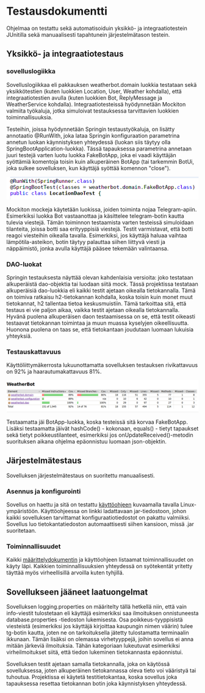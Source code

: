 # **Testausdokumentti**

Ohjelmaa on testattu sekä automatisoiduin yksikkö- ja integraatiotestein JUnitilla sekä manuaalisesti tapahtunein järjestelmätason testein.

## **Yksikkö- ja integraatiotestaus**

### **sovelluslogiikka**

Sovelluslogiikkaa eli pakkauksen weatherbot.domain luokkia testataan sekä yksikkötestien (kuten luokkien Location, User, Weather kohdalla), että integraatiotestien avulla (kuten luokkien Bot, ReplyMessage ja WeatherService kohdalla). Integraatiotesteissä hyödynnetään Mockiton valmiita työkaluja, jotka simuloivat testauksessa tarvittavien luokkien toiminnallisuuksia. 

Testeihin, joissa hyödynnetään Springin testaustyökaluja, on lisätty annotaatio @RunWith, joka lataa Springin konfiguraation parametrina annetun luokan käynnistyksen yhteydessä (luokan siis täytyy olla SpringBootApplication-luokka). Tässä tapauksessa parametrina annetaan juuri testejä varten luotu luokka FakeBotApp, joka ei vaadi käyttäjän syöttämiä komentoja toisin kuin alkuperäinen BotApp (tai tarkemmin BotUi, joka sulkee sovelluksen, kun käyttäjä syöttää komennon "close"). 
  
![runwith](https://github.com/qubelka/ot-harjoitustyo/blob/master/laskarit/viikko7/runwith.png)

Mockiton mockeja käytetään luokissa, joiden toiminta nojaa Telegram-apiin. Esimerkiksi luokka Bot vastaanottaa ja käsittelee telegram-botin kautta tulevia viestejä. Tämän toiminnon testaamista varten testeissä simuloidaan tilanteita, joissa botti saa erityyppisiä viestejä. Testit varmistavat, että botti reagoi viesteihin oikealla tavalla. Esimerkiksi, jos käyttäjä haluaa vaihtaa lämpötila-asteikon, botin täytyy palauttaa siihen liittyvä viesti ja näppäimistö, jonka avulla käyttäjä pääsee tekemään valintaansa.  

### **DAO-luokat**

Springin testauksesta näyttää olevan kahdenlaisia versioita: joko testataan alkuperäistä dao-objektia tai luodaan siitä mock. Tässä projektissa testataan alkuperäisiä dao-luokkia eli kaikki testit ajetaan oikealla tietokannalla. Tämä on toimiva ratkaisu h2-tietokannan kohdalla, koska toisin kuin monet muut tietokannat, h2 tallentaa tietoa keskusmuistiin. Tämä tarkoittaa sitä, että testaus ei vie paljon aikaa, vaikka testit ajetaan oikealla tietokannalla. Hyvänä puolena alkuperäisen daon testaamisessa on se, että testit oikeasti testaavat tietokannan toimintaa ja muun muassa kyselyjen oikeellisuutta. Huonona puolena on taas se, että tietokantaan joudutaan luomaan lukuisia yhteyksiä.

### **Testauskattavuus**

Käyttöliittymäkerrosta lukuunottamatta sovelluksen testauksen rivikattavuus on 92% ja haarautumakattavuus 81%. 

![tests](https://github.com/qubelka/ot-harjoitustyo/blob/master/laskarit/viikko7/tests.png)

Testaamatta jäi BotApp-luokka, koska testeissä sitä korvaa FakeBotApp. Lisäksi testaamatta jäivät hashCode() - kokonaan, equals() - tietyt tapaukset sekä tietyt poikkeustilanteet, esimerkiksi jos onUpdateReceived()-metodin suorituksen aikana ohjelma epäonnistuu luomaan json-objektin.  

## **Järjestelmätestaus**

Sovelluksen järjestelmätestaus on suoritettu manuaalisesti.

### **Asennus ja konfigurointi**

Sovellus on haettu ja sitä on testattu [käyttöohjeen](https://github.com/qubelka/ot-harjoitustyo/blob/master/dokumentaatio/kayttoohje.md) kuvaamalla tavalla Linux-ympäristöön. Käyttöohjeessa on linkki ladattavaan jar-tiedostoon, johon kaikki sovelluksen tarvittamat konfiguraatiotiedostot on pakattu valmiiksi. Sovellus luo tietokantatiedoston automaattisesti siihen kansioon, missä .jar suoritetaan. 

### **Toiminnallisuudet**

Kaikki [määrittelydokumentin](https://github.com/qubelka/ot-harjoitustyo/blob/master/dokumentaatio/vaatimusmaarittely.md) ja käyttöohjeen listaamat toiminnallisuudet on käyty läpi. Kaikkien toiminnallisuuksien yhteydessä on syötekentät yritetty täyttää myös virheellisillä arvoilla kuten tyhjillä. 

## **Sovellukseen jääneet laatuongelmat**

Sovelluksen logging.properties on määritelty tällä hetkellä niin, että vain info-viestit tulostetaan eli käyttäjä esimerkiksi saa ilmoituksen onnistuneesta database.properties -tiedoston lukemisesta. Osa poikkeus-tyyppisistä viesteistä (esimerkiksi jos käyttäjä kirjoittaa kaupungin nimen väärin) tulee tg-botin kautta, joten ne on tarkoituksella jätetty tulostamatta terminaalin ikkunaan. Tämän lisäksi on olemassa virhetyyppejä, joihin sovellus ei anna mitään järkeviä ilmoituksia. Tähän kategoriaan lukeutuvat esimerkiksi virheilmoitukset siitä, että tiedon lukeminen tietokannasta epäonnistui.  

Sovelluksen testit ajetaan samalla tietokannalla, joka on käytössä sovelluksessa, joten alkuperäinen tietokannassa oleva tieto voi vääristyä tai tuhoutua. Projektissa ei käytetä testitietokantaa, koska sovellus joka tapauksessa resettaa tietokannan botin joka käynnistyksen yhteydessä.

 
